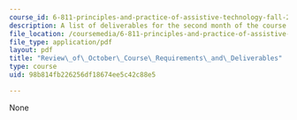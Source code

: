 ```yaml
---
course_id: 6-811-principles-and-practice-of-assistive-technology-fall-2014
description: A list of deliverables for the second month of the course.
file_location: /coursemedia/6-811-principles-and-practice-of-assistive-technology-fall-2014/98b814fb226256df18674ee5c42c88e5_MIT6_811F14_OctDeliverbles.pdf
file_type: application/pdf
layout: pdf
title: "Review\_of\_October\_Course\_Requirements\_and\_Deliverables"
type: course
uid: 98b814fb226256df18674ee5c42c88e5

---
```

None